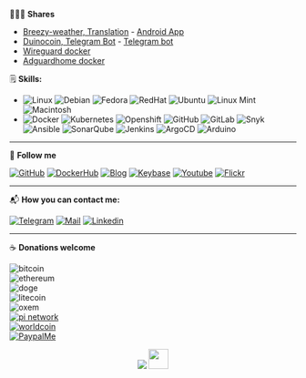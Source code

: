 👨🏻‍💻 **Shares**

 - [Breezy-weather, Translation](https://hosted.weblate.org/changes/?user=AzagraMac&action=2&action=5) - [Android App](https://github.com/breezy-weather/breezy-weather/releases)
 - [Duinocoin, Telegram Bot](https://duinocoin.com/apps.html) - [Telegram bot](https://github.com/azagramac/DuinoCoinTelegramBot)
 - [Wireguard docker](https://github.com/azagramac/wireguard-docker)
 - [Adguardhome docker](https://github.com/azagramac/adguardhome-docker)


🗒 **Skills:**

* ![Linux](https://img.shields.io/badge/OS-Linux-informational?style=flat&logo=linux&logoColor=white&color=2bbc8a) ![Debian](https://img.shields.io/badge/OS-Debian-informational?style=flat&logo=debian&logoColor=white&color=d70a53) ![Fedora](https://img.shields.io/badge/OS-Fedora-informational?style=flat&logo=fedora&logoColor=white&color=0B57A4) ![RedHat](https://img.shields.io/badge/OS-RedHat-informational?style=flat&logo=redhat&logoColor=white&color=CC0000) ![Ubuntu](https://img.shields.io/badge/OS-Ubuntu-informational?style=flat&logo=ubuntu&logoColor=white&color=dd4814) ![Linux Mint](https://img.shields.io/badge/OS-LinuxMint-informational?style=flat&logo=linuxmint&logoColor=white&color=3EB489) ![Macintosh](https://img.shields.io/badge/OS-MacOS-informational?style=flat&logo=apple&logoColor=white&color=aaaaaa) 
* ![Docker](https://img.shields.io/badge/Docker-informational?style=flat&logo=docker&logoColor=white&color=0db7ed) ![Kubernetes](https://img.shields.io/badge/Kubernetes-informational?style=flat&logo=kubernetes&logoColor=white&color=3970e4) ![Openshift](https://img.shields.io/badge/Openshift-informational?style=flat&logo=redhatopenshift&logoColor=white&color=EE0000) ![GitHub](https://img.shields.io/badge/GitHub-informational?style=flat&logo=github&logoColor=white&color=171515) ![GitLab](https://img.shields.io/badge/GitLab-informational?style=flat&logo=gitlab&logoColor=white&color=fca326) ![Snyk](https://img.shields.io/badge/Snyk-informational?style=flat&logo=snyk&logoColor=white&color=000000) ![Ansible](https://img.shields.io/badge/Ansible-informational?style=flat&logo=ansible&logoColor=white&color=000000) ![SonarQube](https://img.shields.io/badge/SonarQube-informational?style=flat&logo=sonarqube&logoColor=white&color=42c2f5) ![Jenkins](https://img.shields.io/badge/Jenkins-informational?style=flat&logo=jenkins&logoColor=white&color=48728B) ![ArgoCD](https://img.shields.io/badge/ArgoCD-informational?style=flat&logo=argo&logoColor=white&color=000080) ![Arduino](https://img.shields.io/badge/Arduino-informational?style=flat&logo=arduino&logoColor=white&color=008184)

---
👥 **Follow me** 

[![GitHub](https://img.shields.io/badge/-github-171515?style=flat&labelColor=171515&logo=github&logoColor=white)](https://github.com/AzagraMac/)
[![DockerHub](https://img.shields.io/badge/-dockerhub-086dd7?style=flat&labelColor=086dd7&logo=docker&logoColor=white)](https://hub.docker.com/repositories/azagramac)
[![Blog](https://img.shields.io/badge/-gitbook-0088cc?style=flat&labelColor=0088cc&logo=gitbook&logoColor=white)](https://azagramac.gitbook.io/)
[![Keybase](https://img.shields.io/badge/-keybase-3663ea?style=flat&labelColor=ff6f21&logo=keybase&logoColor=white)](https://keybase.io/joselazagra)
[![Youtube](https://img.shields.io/badge/-youtube-c4302b?style=flat&labelColor=c4302b&logo=youtube&logoColor=white)](https://www.youtube.com/@azagramac) 
[![Flickr](https://img.shields.io/badge/-flickr-FF0084?style=flat&labelColor=0063dc&logo=flickr&logoColor=white)](https://www.flickr.com/photos/93901621@N07)

---
📬 **How you can contact me:**

[![Telegram](https://img.shields.io/badge/telegram-0088cc?style=flat&labelColor=0e76a8&logo=telegram&logoColor=white)](https://t.me/azagramac)
[![Mail](https://img.shields.io/badge/protonmail-8a90c7?style=flat&labelColor=8a90c7&logo=protonmail&logoColor=white)](mailto:josel.azagra@pm.me?Subject=from%20github) 
[![Linkedin](https://img.shields.io/badge/linkedin-0e76a8?style=flat&labelColor=0e76a8&logo=linkedin&logoColor=white)](https://www.linkedin.com/in/jlazagra/)

---
☕️ **Donations welcome**

![bitcoin](https://img.shields.io/badge/1K7BU83LW1LXZN2DKWRLRWJA51HDPFYZWM-F7931A?style=flat&logo=bitcoin&label=bitcoin&labelColor=black) <br>
![ethereum](https://img.shields.io/badge/0x9C4e7853cB77F57EFd834F540Bc31F4f06562A11-868686?style=flat&logo=ethereum&label=ethereum&labelColor=black) <br>
![doge](https://img.shields.io/badge/DJfiHJGmJK6iCB8iugG879a4L6ixNHtYg1-C2A633?style=flat&logo=dogecoin&label=dogecoin) <br>
![litecoin](https://img.shields.io/badge/LgWSf87Vfcz5yejVjZJWvSbi5WwBRaRsZg-A6A9AA?style=flat&logo=litecoin&logoColor=A6A9AA&label=litecoin) <br>
![oxem](https://img.shields.io/badge/L789WvVjUJqVymDZuFqEVV1zzzXz9wC4fB7MtS36UotigGjHXccDiDZhPPCjY82Wnkc7Zb2pSfTi2BfVy9M5vYDL1cCYxTW-6aff76?style=flat&logo=session&logoColor=6aff76&label=oxem) <br>
<a href="https://minepi.com/azagramac" target="_blank">
  <img src="https://img.shields.io/badge/Use referral code, azagramac-F4AF47?style=flat&logo=pinetwork&logoColor=F4AF47&label=pinetwork" alt="pi network"> <br>
</a>
<a href="https://worldcoin.org/join/SSTX931" target="_blank">
  <img src="https://img.shields.io/badge/Use referral code, SSTX931-ffffff?style=flat&logo=openai&logoColor=000000&label=Worldcoin&labelColor=ffffff" alt="worldcoin"> <br>
</a>
[![PaypalMe](https://img.shields.io/badge/PaypalMe-253B80?style=flat&labelColor=253B80&logo=paypal&logoColor=white)](https://www.paypal.com/paypalme/azagramac) <br>

<p align="center"> <img src="https://komarev.com/ghpvc/?username=azagramac&label=Hello&color=0e75b6&style=flat" /> <img src="https://media.tenor.com/dHk-LfzHrtwAAAAi/linux-computer.gif" width="35px"/> </p>
